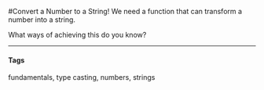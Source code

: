 #Convert a Number to a String!
We need a function that can transform a number into a string.

What ways of achieving this do you know?
<hr>
<h4>Tags</h4>
<p>fundamentals, type casting, numbers, strings</p>